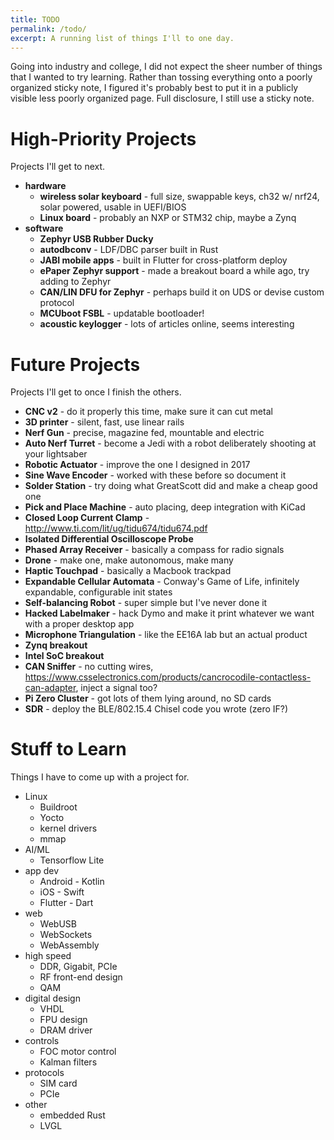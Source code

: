 ```yaml
---
title: TODO
permalink: /todo/
excerpt: A running list of things I'll to one day.
---
```


Going into industry and college, I did not expect the sheer number of things that I wanted to try learning. Rather than tossing everything onto a poorly organized sticky note, I figured it's probably best to put it in a publicly visible less poorly organized page. Full disclosure, I still use a sticky note.

# High-Priority Projects
Projects I'll get to next.

- **hardware**
    - **wireless solar keyboard** - full size, swappable keys, ch32 w/ nrf24, solar powered, usable in UEFI/BIOS
    - **Linux board** - probably an NXP or STM32 chip, maybe a Zynq
- **software**
    - **Zephyr USB Rubber Ducky**
    - **autodbconv** - LDF/DBC parser built in Rust
    - **JABI mobile apps** - built in Flutter for cross-platform deploy
    - **ePaper Zephyr support** - made a breakout board a while ago, try adding to Zephyr
    - **CAN/LIN DFU for Zephyr** - perhaps build it on UDS or devise custom protocol
    - **MCUboot FSBL** - updatable bootloader!
    - **acoustic keylogger** - lots of articles online, seems interesting

# Future Projects
Projects I'll get to once I finish the others.

- **CNC v2** - do it properly this time, make sure it can cut metal
- **3D printer** - silent, fast, use linear rails
- **Nerf Gun** - precise, magazine fed, mountable and electric
- **Auto Nerf Turret** - become a Jedi with a robot deliberately shooting at your lightsaber
- **Robotic Actuator** - improve the one I designed in 2017
- **Sine Wave Encoder** - worked with these before so document it
- **Solder Station** - try doing what GreatScott did and make a cheap good one
- **Pick and Place Machine** - auto placing, deep integration with KiCad
- **Closed Loop Current Clamp** - http://www.ti.com/lit/ug/tidu674/tidu674.pdf
- **Isolated Differential Oscilloscope Probe**
- **Phased Array Receiver** - basically a compass for radio signals
- **Drone** - make one, make autonomous, make many
- **Haptic Touchpad** - basically a Macbook trackpad
- **Expandable Cellular Automata** - Conway's Game of Life, infinitely expandable, configurable init states
- **Self-balancing Robot** - super simple but I've never done it
- **Hacked Labelmaker** - hack Dymo and make it print whatever we want with a proper desktop app
- **Microphone Triangulation** - like the EE16A lab but an actual product
- **Zynq breakout**
- **Intel SoC breakout**
- **CAN Sniffer** - no cutting wires, https://www.csselectronics.com/products/cancrocodile-contactless-can-adapter, inject a signal too?
- **Pi Zero Cluster** - got lots of them lying around, no SD cards
- **SDR** - deploy the BLE/802.15.4 Chisel code you wrote (zero IF?)

# Stuff to Learn
Things I have to come up with a project for.

- Linux
    - Buildroot
    - Yocto
    - kernel drivers
    - mmap
- AI/ML
    - Tensorflow Lite
- app dev
    - Android - Kotlin
    - iOS - Swift
    - Flutter - Dart
- web
    - WebUSB
    - WebSockets
    - WebAssembly
- high speed
    - DDR, Gigabit, PCIe
    - RF front-end design
    - QAM
- digital design
    - VHDL
    - FPU design
    - DRAM driver
- controls
    - FOC motor control
    - Kalman filters
- protocols
    - SIM card
    - PCIe
- other
    - embedded Rust
    - LVGL
